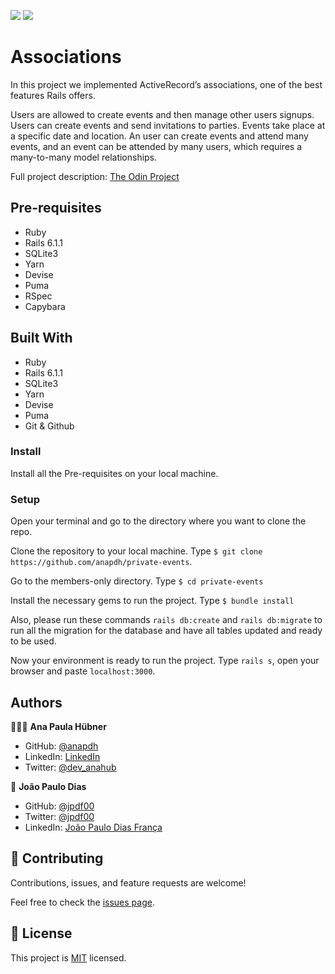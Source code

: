 ![](https://img.shields.io/badge/Microverse-blueviolet) ![](https://img.shields.io/badge/RoR-red)


# Associations

In this project we implemented ActiveRecord’s associations, one of the best features Rails offers.

Users are allowed to create events and then manage other users signups. Users can create events and send invitations to parties. Events take place at a specific date and location.
An user can create events and attend many events, and an event can be attended by many users, which requires a many-to-many model relationships.

Full project description: [The Odin Project](https://www.theodinproject.com/courses/ruby-on-rails/lessons/associations)

## Pre-requisites

- Ruby
- Rails 6.1.1
- SQLite3
- Yarn
- Devise
- Puma
- RSpec
- Capybara

## Built With

- Ruby
- Rails 6.1.1
- SQLite3
- Yarn
- Devise
- Puma
- Git & Github

### Install

Install all the Pre-requisites on your local machine.

### Setup

Open your terminal and go to the directory where you want to clone the repo.

Clone the repository to your local machine. Type `$ git clone https://github.com/anapdh/private-events`.

Go to the members-only directory. Type `$ cd private-events`

Install the necessary gems to run the project. Type `$ bundle install`

Also, please run these commands `rails db:create` and `rails db:migrate` to run all the migration for the database and have all tables updated and ready to be used.

Now your environment is ready to run the project. Type `rails s`, open your browser and paste `localhost:3000`.

## Authors

👩🏼‍💻 **Ana Paula Hübner**

- GitHub: [@anapdh](https://github.com/anapdh)
- LinkedIn: [LinkedIn](https://www.linkedin.com/anapdh)
- Twitter: [@dev_anahub](https://twitter.com/dev_anahub)

👤 **João Paulo Dias**

- GitHub: [@jpdf00](https://github.com/jpdf00)
- Twitter: [@jpdf00](https://twitter.com/jpdf00)
- LinkedIn: [João Paulo Dias França](https://linkedin.com/linkedinhandle)

## 🤝 Contributing

Contributions, issues, and feature requests are welcome!

Feel free to check the [issues page](https://github.com/anapdh/private-events/issues).

## 📝 License

This project is [MIT](./LICENSE) licensed.
